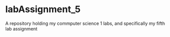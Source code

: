 # labAssignment_5
A repository holding my commputer science 1 labs, and specifically my fifth lab assignment
